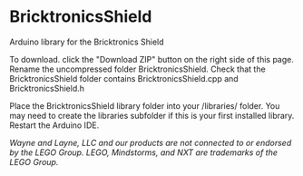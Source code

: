 BricktronicsShield
==================

Arduino library for the Bricktronics Shield

To download. click the "Download ZIP" button on the right side of this page. Rename the uncompressed folder BricktronicsShield. Check that the BricktronicsShield folder contains BricktronicsShield.cpp and BricktronicsShield.h

Place the BricktronicsShield library folder into your <arduinosketchfolder>/libraries/ folder. You may need to create the libraries subfolder if this is your first installed library. Restart the Arduino IDE.

_Wayne and Layne, LLC and our products are not connected to or endorsed by the LEGO Group. LEGO, Mindstorms, and NXT are trademarks of the LEGO Group._

